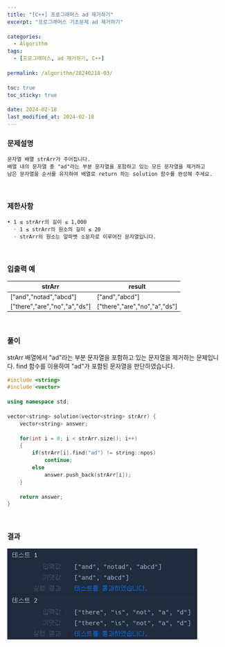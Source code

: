```yaml
---
title: "[C++] 프로그래머스 ad 제거하기"
excerpt: "프로그래머스 기초문제 ad 제거하기"

categories:
  - Algorithm
tags:
  - [프로그래머스, ad 제거하기, C++]

permalink: /algorithm/20240218-03/

toc: true
toc_sticky: true

date: 2024-02-18
last_modified_at: 2024-02-18
---
```


### 문제설명

    문자열 배열 strArr가 주어집니다.
    배열 내의 문자열 중 "ad"라는 부분 문자열을 포함하고 있는 모든 문자열을 제거하고
    남은 문자열을 순서를 유지하여 배열로 return 하는 solution 함수를 완성해 주세요.

<br/>

### 제한사항

    • 1 ≤ strArr의 길이 ≤ 1,000
      ◦ 1 ≤ strArr의 원소의 길이 ≤ 20
      ◦ strArr의 원소는 알파벳 소문자로 이루어진 문자열입니다.

<br/>

### 입출력 예

|strArr|result|
|---|---|
|["and","notad","abcd"]|["and","abcd"]|
|["there","are","no","a","ds"]|["there","are","no","a","ds"]|

<br/>

### 풀이

strArr 배열에서 "ad"라는 부분 문자열을 포함하고 있는 문자열을 제거하는 문제입니다. find 함수를 이용하여 "ad"가 포함된 문자열을 판단하였습니다.

```cpp
#include <string>
#include <vector>

using namespace std;

vector<string> solution(vector<string> strArr) {
    vector<string> answer;
    
    for(int i = 0; i < strArr.size(); i++)
    {
        if(strArr[i].find("ad") != string::npos)
            continue;
        else
            answer.push_back(strArr[i]);
    }
    
    return answer;
}
```

<br/>

### 결과
![코드 실행결과](/assets/images/posts_img/20240218-03/001.png "코드 실행결과")

<script async src="https://pagead2.googlesyndication.com/pagead/js/adsbygoogle.js?client=ca-pub-9590884639502637"
     crossorigin="anonymous"></script>
<!-- devlogbase_01 -->
<ins class="adsbygoogle"
     style="display:block"
     data-ad-client="ca-pub-9590884639502637"
     data-ad-slot="4742297382"
     data-ad-format="auto"
     data-full-width-responsive="true"></ins>
<script>
     (adsbygoogle = window.adsbygoogle || []).push({});
</script>

